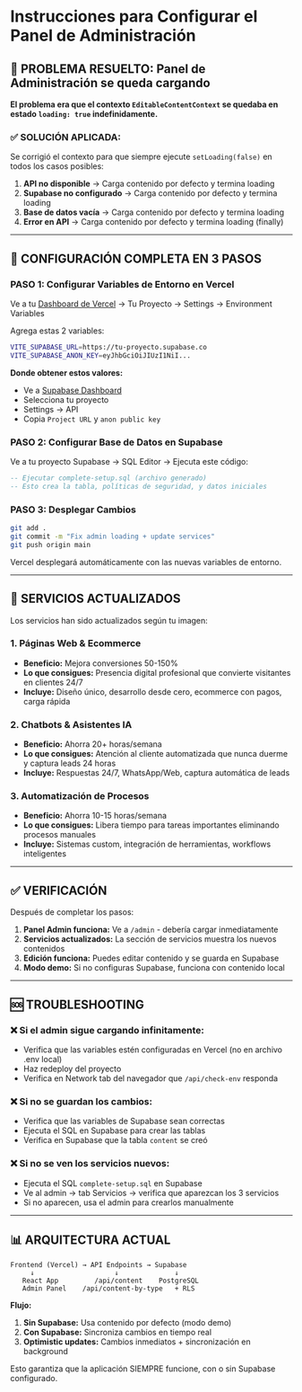 # Instrucciones para Configurar el Panel de Administración

## 🚨 PROBLEMA RESUELTO: Panel de Administración se queda cargando

**El problema era que el contexto `EditableContentContext` se quedaba en estado `loading: true` indefinidamente.**

### ✅ SOLUCIÓN APLICADA:

Se corrigió el contexto para que siempre ejecute `setLoading(false)` en todos los casos posibles:

1. **API no disponible** → Carga contenido por defecto y termina loading
2. **Supabase no configurado** → Carga contenido por defecto y termina loading  
3. **Base de datos vacía** → Carga contenido por defecto y termina loading
4. **Error en API** → Carga contenido por defecto y termina loading (finally)

---

## 🔧 CONFIGURACIÓN COMPLETA EN 3 PASOS

### PASO 1: Configurar Variables de Entorno en Vercel

Ve a tu [Dashboard de Vercel](https://vercel.com/dashboard) → Tu Proyecto → Settings → Environment Variables

Agrega estas 2 variables:

```bash
VITE_SUPABASE_URL=https://tu-proyecto.supabase.co
VITE_SUPABASE_ANON_KEY=eyJhbGciOiJIUzI1NiI...
```

**Donde obtener estos valores:**
- Ve a [Supabase Dashboard](https://supabase.com/dashboard)
- Selecciona tu proyecto
- Settings → API
- Copia `Project URL` y `anon public key`

### PASO 2: Configurar Base de Datos en Supabase

Ve a tu proyecto Supabase → SQL Editor → Ejecuta este código:

```sql
-- Ejecutar complete-setup.sql (archivo generado)
-- Esto crea la tabla, políticas de seguridad, y datos iniciales
```

### PASO 3: Desplegar Cambios

```bash
git add .
git commit -m "Fix admin loading + update services"
git push origin main
```

Vercel desplegará automáticamente con las nuevas variables de entorno.

---

## 🎯 SERVICIOS ACTUALIZADOS

Los servicios han sido actualizados según tu imagen:

### 1. **Páginas Web & Ecommerce**
- **Beneficio:** Mejora conversiones 50-150%
- **Lo que consigues:** Presencia digital profesional que convierte visitantes en clientes 24/7
- **Incluye:** Diseño único, desarrollo desde cero, ecommerce con pagos, carga rápida

### 2. **Chatbots & Asistentes IA**  
- **Beneficio:** Ahorra 20+ horas/semana
- **Lo que consigues:** Atención al cliente automatizada que nunca duerme y captura leads 24 horas
- **Incluye:** Respuestas 24/7, WhatsApp/Web, captura automática de leads

### 3. **Automatización de Procesos**
- **Beneficio:** Ahorra 10-15 horas/semana  
- **Lo que consigues:** Libera tiempo para tareas importantes eliminando procesos manuales
- **Incluye:** Sistemas custom, integración de herramientas, workflows inteligentes

---

## ✅ VERIFICACIÓN

Después de completar los pasos:

1. **Panel Admin funciona:** Ve a `/admin` - debería cargar inmediatamente
2. **Servicios actualizados:** La sección de servicios muestra los nuevos contenidos
3. **Edición funciona:** Puedes editar contenido y se guarda en Supabase
4. **Modo demo:** Si no configuras Supabase, funciona con contenido local

---

## 🆘 TROUBLESHOOTING

### ❌ Si el admin sigue cargando infinitamente:
- Verifica que las variables estén configuradas en Vercel (no en archivo .env local)
- Haz redeploy del proyecto
- Verifica en Network tab del navegador que `/api/check-env` responda

### ❌ Si no se guardan los cambios:
- Verifica que las variables de Supabase sean correctas
- Ejecuta el SQL en Supabase para crear las tablas
- Verifica en Supabase que la tabla `content` se creó

### ❌ Si no se ven los servicios nuevos:
- Ejecuta el SQL `complete-setup.sql` en Supabase
- Ve al admin → tab Servicios → verifica que aparezcan los 3 servicios
- Si no aparecen, usa el admin para crearlos manualmente

---

## 📊 ARQUITECTURA ACTUAL

```
Frontend (Vercel) → API Endpoints → Supabase
     ↓                    ↓              ↓
   React App         /api/content    PostgreSQL
   Admin Panel    /api/content-by-type   + RLS
```

**Flujo:**
1. **Sin Supabase:** Usa contenido por defecto (modo demo)
2. **Con Supabase:** Sincroniza cambios en tiempo real
3. **Optimistic updates:** Cambios inmediatos + sincronización en background

Esto garantiza que la aplicación SIEMPRE funcione, con o sin Supabase configurado.